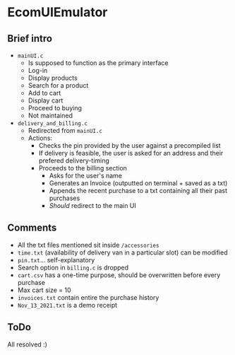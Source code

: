 # EcomUIEmulator

## Brief intro
* ```mainUI.c```
  * Is supposed to function as the primary interface
  * Log-in
  * Display products
  * Search for a product
  * Add to cart
  * Display cart
  * Proceed to buying
  * Not maintained
* ```delivery_and_billing.c```
  * Redirected from ```mainUI.c```
  * Actions:
    * Checks the pin provided by the user against a precompiled list
    * If delivery is feasible, the user is asked for an address and their prefered delivery-timing
    * Proceeds to the billing section
      * Asks for the user's name
      * Generates an Invoice (outputted on terminal + saved as a txt)
      * Appends the recent purchase to a txt containing all their past purchases
      * <i>Should</i> redirect to the main UI
## Comments
* All the txt files mentioned sit inside ```/accessories```
* ```time.txt``` (availability of delivery van in a particular slot) can be modified
* ```pin.txt```... self-explanatory
* Search option in ```billing.c``` is dropped
* ```cart.csv``` has a one-time purpose, should be overwritten before every purchase
* Max cart size = 10
* ```invoices.txt``` contain entire the purchase history
* ```Nov_13_2021.txt``` is a demo receipt
## ToDo
All resolved :)
